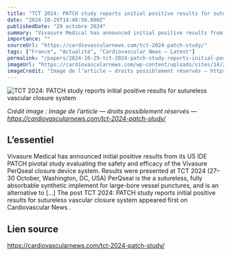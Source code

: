 ```yaml
---
title: "TCT 2024: PATCH study reports initial positive results for sutureless vascular closure system"
date: "2024-10-29T14:48:56.000Z"
publishedDate: "29 octobre 2024"
summary: "Vivasure Medical has announced initial positive results from its US IDE PATCH pivotal study evaluating the safety and efficacy of the Vivasure PerQseal closure device system. Results were presented at TCT 2024 (27–30 October, Washington, DC, USA) PerQseal is the a sutureless, fully absorbable synthetic implement for large-bore vessel punctures, and is an alternative to [&#8230;] The post TCT 2024: PATCH study reports initial positive results for sutureless vascular closure system appeared first on Cardiovascular News ."
importance: ""
sourceUrl: "https://cardiovascularnews.com/tct-2024-patch-study/"
tags: ["France", "Actualité", "Cardiovascular News — Latest"]
permalink: "/papers/2024-10-29-tct-2024-patch-study-reports-initial-positive-results-for-sutureless-vascular-closure-system"
imageUrl: "https://cardiovascularnews.com/wp-content/uploads/sites/14/2023/10/Bill-Gray.jpg"
imageCredit: "Image de l’article — droits possiblement réservés — https://cardiovascularnews.com/tct-2024-patch-study/"
---
```


![TCT 2024: PATCH study reports initial positive results for sutureless vascular closure system](https://cardiovascularnews.com/wp-content/uploads/sites/14/2023/10/Bill-Gray.jpg)

*Crédit image : Image de l’article — droits possiblement réservés — https://cardiovascularnews.com/tct-2024-patch-study/*

## L’essentiel

Vivasure Medical has announced initial positive results from its US IDE PATCH pivotal study evaluating the safety and efficacy of the Vivasure PerQseal closure device system. Results were presented at TCT 2024 (27–30 October, Washington, DC, USA) PerQseal is the a sutureless, fully absorbable synthetic implement for large-bore vessel punctures, and is an alternative to [&#8230;] The post TCT 2024: PATCH study reports initial positive results for sutureless vascular closure system appeared first on Cardiovascular News .

## Lien source

https://cardiovascularnews.com/tct-2024-patch-study/
